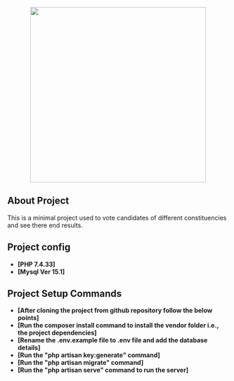 <p align="center"><a href="https://laravel.com" target="_blank"><img src="https://raw.githubusercontent.com/laravel/art/master/logo-lockup/5%20SVG/2%20CMYK/1%20Full%20Color/laravel-logolockup-cmyk-red.svg" width="400"></a></p>

## About Project

This is a minimal project used to vote candidates of different constituencies and see there end results.

## Project config

- **[PHP 7.4.33]**
- **[Mysql Ver 15.1]**

## Project Setup Commands

- **[After cloning the project from github repository follow the below points]**
- **[Run the composer install command to install the vendor folder i.e., the project dependencies]**
- **[Rename the .env.example file to .env file and add the database details]**
- **[Run the "php artisan key:generate" command]**
- **[Run the "php artisan migrate" command]**
- **[Run the "php artisan serve" command to run the server]**